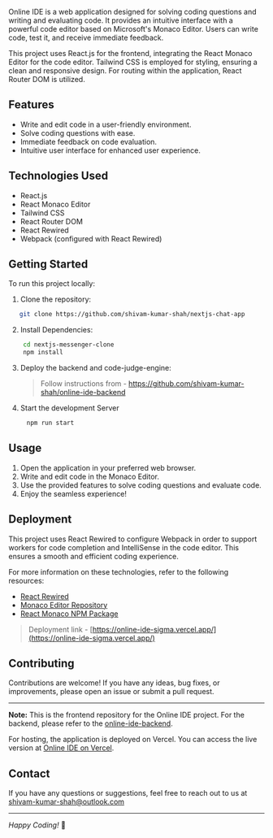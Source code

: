 Online IDE is a web application designed for solving coding questions and writing and evaluating code. It provides an intuitive interface with a powerful code editor based on Microsoft's Monaco Editor. Users can write code, test it, and receive immediate feedback.

This project uses React.js for the frontend, integrating the React Monaco Editor for the code editor. Tailwind CSS is employed for styling, ensuring a clean and responsive design. For routing within the application, React Router DOM is utilized.

## Features

- Write and edit code in a user-friendly environment.
- Solve coding questions with ease.
- Immediate feedback on code evaluation.
- Intuitive user interface for enhanced user experience.

## Technologies Used

- React.js
- React Monaco Editor
- Tailwind CSS
- React Router DOM
- React Rewired
- Webpack (configured with React Rewired)

## Getting Started

To run this project locally:

1. Clone the repository:

```bash
   git clone https://github.com/shivam-kumar-shah/nextjs-chat-app
```

2. Install Dependencies:

```bash
    cd nextjs-messenger-clone
    npm install
```

3. Deploy the backend and code-judge-engine:

   > Follow instructions from - https://github.com/shivam-kumar-shah/online-ide-backend

4. Start the development Server

```bash
     npm run start
```

## Usage

1. Open the application in your preferred web browser.
2. Write and edit code in the Monaco Editor.
3. Use the provided features to solve coding questions and evaluate code.
4. Enjoy the seamless experience!

## Deployment

This project uses React Rewired to configure Webpack in order to support workers for code completion and IntelliSense in the code editor. This ensures a smooth and efficient coding experience.

For more information on these technologies, refer to the following resources:

- [React Rewired](https://www.npmjs.com/package/react-app-rewired)
- [Monaco Editor Repository](https://github.com/microsoft/monaco-editor)
- [React Monaco NPM Package](https://www.npmjs.com/package/react-monaco-editor)

> Deployment link - [https://online-ide-sigma.vercel.app/](https://online-ide-sigma.vercel.app/)

## Contributing

Contributions are welcome! If you have any ideas, bug fixes, or improvements, please open an issue or submit a pull request.

---

**Note:** This is the frontend repository for the Online IDE project. For the backend, please refer to the [online-ide-backend](https://github.com/shivam-kumar-shah/online-ide-backend).

For hosting, the application is deployed on Vercel. You can access the live version at [Online IDE on Vercel](https://online-ide-sigma.vercel.app/).

## Contact

If you have any questions or suggestions, feel free to reach out to us at shivam-kumar-shah@outlook.com

---

_Happy Coding!_ 🚀
